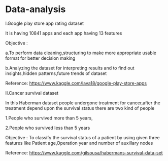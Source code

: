 # Data-analysis
I.Google play store app rating dataset

It is having 10841 apps and each app having 13 features

Objective :

a.To perform data cleaning,structuring to make more appropriate usable format for better decision making

b.Analyzing the dataset for interpreting results and to find out insights,hidden patterns,future trends of dataset


Reference: https://www.kaggle.com/lava18/google-play-store-apps

II.Cancer survival dataset

In this Haberman dataset people undergone treatment for cancer,after the treatment depend upon the survival status there are two kind of people

1.People who survived more than 5 years,

2.People who survived less than 5 years

Objective : To classify the survival status of a patient by using given three features like Patient age,Operation year and number of auxillary nodes

Reference: https://www.kaggle.com/gilsousa/habermans-survival-data-set
